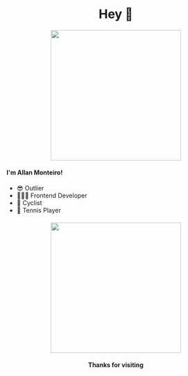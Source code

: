 <h1 align="center"> 
Hey 👋
</h1>

<h4 align="center"> 
<img src="https://media.giphy.com/media/wpoLqr5FT1sY0/giphy.gif" width="300px">
</h4>
<h4 align="left"> 
	I'm Allan Monteiro!
</h4>

- 😎 Outlier
- 👨🏼‍💻 Frontend Developer
- 🚴 Cyclist
- 🎾 Tennis Player

<h4 align="center"> 
<img src="https://media.giphy.com/media/M8PxVICV5KlezP1pGE/giphy.gif" width="300px">
</h4>
<h4 align="center"> 
	Thanks for visiting
</h4>
